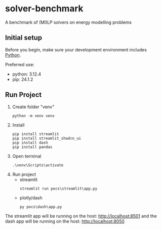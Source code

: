 # solver-benchmark
A benchmark of (MI)LP solvers on energy modelling problems

## Initial setup

Before you begin, make sure your development environment includes [Python](https://www.python.org/).

Preferred use:
- python: 3.12.4
- pip: 24.1.2

## Run Project
   1. Create folder "venv"
      ```shell
      python -m venv venv
      ```  
   2. Install 
      ```shell
      pip install streamlit
      pip install streamlit_shadcn_ui
      pip install dash
      pip install pandas
      ```
   3. Open terminal
      ```shell
      .\venv\Scripts\activate
      ```
   4. Run project
      - streamlit
         ```shell
         streamlit run pocs\streamlit\app.py
         ```
      - plotly/dash
         ```shell
         py pocs\dash\app.py
         ```
The streamlit app will be running on the host: [http://localhost:8501](http://localhost:8501) and the dash app will be running on the host: [http://localhost:8050](http://localhost:8050)
